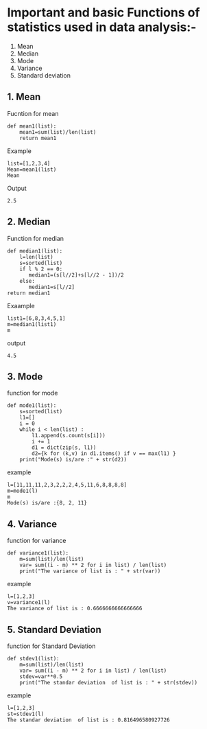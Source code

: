 # Important and basic Functions of statistics used in data analysis:-

1. Mean
2. Median
3. Mode
4. Variance
5. Standard deviation


## 1. Mean
Fucntion for mean 

    def mean1(list):
        mean1=sum(list)/len(list)
        return mean1
    
Example

    list=[1,2,3,4]
    Mean=mean1(list)
    Mean
Output

    2.5
        
## 2. Median

Function for median

    def median1(list):
        l=len(list)
        s=sorted(list)
        if l % 2 == 0:
           median1=(s[l//2]+s[l//2 - 1])/2
        else:
           median1=s[l//2]
    return median1
Exaample

    list1=[6,8,3,4,5,1]
    m=median1(list1)
    m

output

    4.5
    
## 3. Mode

function for mode

    def mode1(list):
        s=sorted(list)
        l1=[]
        i = 0
        while i < len(list) : 
            l1.append(s.count(s[i])) 
            i += 1
            d1 = dict(zip(s, l1)) 
            d2={k for (k,v) in d1.items() if v == max(l1) } 
        print("Mode(s) is/are :" + str(d2))

example

    l=[11,11,11,2,3,2,2,2,4,5,11,6,8,8,8,8]
    m=mode1(l)
    m
    Mode(s) is/are :{8, 2, 11}

## 4. Variance

function for variance

    def variance1(list):
        m=sum(list)/len(list)
        var= sum((i - m) ** 2 for i in list) / len(list) 
        print("The variance of list is : " + str(var))

example
    
    l=[1,2,3]
    v=variance1(l)
    The variance of list is : 0.6666666666666666
## 5. Standard Deviation

function for Standard Deviation
    
    def stdev1(list):
        m=sum(list)/len(list)
        var= sum((i - m) ** 2 for i in list) / len(list) 
        stdev=var**0.5
        print("The standar deviation  of list is : " + str(stdev))
        
example
    
    l=[1,2,3]
    st=stdev1(l)
    The standar deviation  of list is : 0.816496580927726
